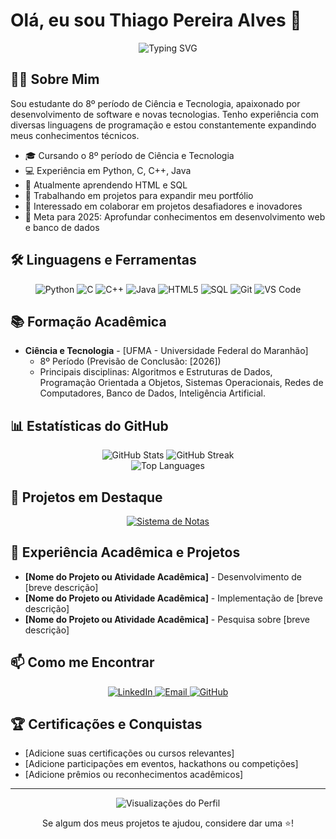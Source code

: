 # Olá, eu sou Thiago Pereira Alves 👋

<div align="center">
  <img src="https://readme-typing-svg.herokuapp.com?font=Fira+Code&size=27&duration=3000&pause=1000&color=0366D6&center=true&vCenter=true&width=600&lines=Estudante+de+Ciência+e+Tecnologia;Desenvolvedor+Python+|+C+|+C%2B%2B+|+Java;Sempre+em+busca+de+novos+desafios" alt="Typing SVG" />
</div>

## 👨‍💻 Sobre Mim

Sou estudante do 8º período de Ciência e Tecnologia, apaixonado por desenvolvimento de software e novas tecnologias. Tenho experiência com diversas linguagens de programação e estou constantemente expandindo meus conhecimentos técnicos.

- 🎓 Cursando o 8º período de Ciência e Tecnologia
- 💻 Experiência em Python, C, C++, Java
- 🌱 Atualmente aprendendo HTML e SQL
- 🔭 Trabalhando em projetos para expandir meu portfólio
- 👯 Interessado em colaborar em projetos desafiadores e inovadores
- 🎯 Meta para 2025: Aprofundar conhecimentos em desenvolvimento web e banco de dados

## 🛠️ Linguagens e Ferramentas

<div align="center">
  <img src="https://img.shields.io/badge/Python-3776AB?style=for-the-badge&logo=python&logoColor=white" alt="Python" />
  <img src="https://img.shields.io/badge/C-00599C?style=for-the-badge&logo=c&logoColor=white" alt="C" />
  <img src="https://img.shields.io/badge/C%2B%2B-00599C?style=for-the-badge&logo=c%2B%2B&logoColor=white" alt="C++" />
  <img src="https://img.shields.io/badge/Java-ED8B00?style=for-the-badge&logo=openjdk&logoColor=white" alt="Java" />
  <img src="https://img.shields.io/badge/HTML5-E34F26?style=for-the-badge&logo=html5&logoColor=white" alt="HTML5" />
  <img src="https://img.shields.io/badge/SQL-4479A1?style=for-the-badge&logo=mysql&logoColor=white" alt="SQL" />
  <img src="https://img.shields.io/badge/Git-F05032?style=for-the-badge&logo=git&logoColor=white" alt="Git" />
  <img src="https://img.shields.io/badge/VS_Code-007ACC?style=for-the-badge&logo=visual-studio-code&logoColor=white" alt="VS Code" />
</div>

## 📚 Formação Acadêmica

- **Ciência e Tecnologia** - [UFMA - Universidade Federal do Maranhão]
  - 8º Período (Previsão de Conclusão: [2026])
  - Principais disciplinas: Algoritmos e Estruturas de Dados, Programação Orientada a Objetos, Sistemas Operacionais, Redes de Computadores, Banco de Dados, Inteligência Artificial. 

## 📊 Estatísticas do GitHub

<div align="center">
  <img src="https://github-readme-stats.vercel.app/api?username=xthgo19&show_icons=true&theme=tokyonight" alt="GitHub Stats" />
  <img src="https://github-readme-streak-stats.herokuapp.com/?user=xthgo19&theme=tokyonight" alt="GitHub Streak" />
</div>

<div align="center">
  <img src="https://github-readme-stats.vercel.app/api/top-langs/?username=xthgo19&layout=compact&theme=tokyonight" alt="Top Languages" />
</div>

## 🚀 Projetos em Destaque

<div align="center">
  <a href="https://github.com/xthgo19/sistema-notas-python">
    <img src="https://github-readme-stats.vercel.app/api/pin/?username=xthgo19&repo=sistema-notas-python&theme=tokyonight" alt="Sistema de Notas" />
  </a>
  <!-- Adicione mais projetos conforme você os desenvolver -->
</div>

## 💼 Experiência Acadêmica e Projetos

- **[Nome do Projeto ou Atividade Acadêmica]** - Desenvolvimento de [breve descrição]
- **[Nome do Projeto ou Atividade Acadêmica]** - Implementação de [breve descrição]
- **[Nome do Projeto ou Atividade Acadêmica]** - Pesquisa sobre [breve descrição]

## 📫 Como me Encontrar

<div align="center">
  <!-- Substitua # pelos seus links reais -->
  <a href="https://www.linkedin.com/in/seu-perfil/">
    <img src="https://img.shields.io/badge/LinkedIn-0077B5?style=for-the-badge&logo=linkedin&logoColor=white" alt="LinkedIn" />
  </a>
  <a href="mailto:seu.email@exemplo.com">
    <img src="https://img.shields.io/badge/Email-D14836?style=for-the-badge&logo=gmail&logoColor=white" alt="Email" />
  </a>
  <a href="https://github.com/xthgo19">
    <img src="https://img.shields.io/badge/GitHub-100000?style=for-the-badge&logo=github&logoColor=white" alt="GitHub" />
  </a>
</div>

## 🏆 Certificações e Conquistas

- [Adicione suas certificações ou cursos relevantes]
- [Adicione participações em eventos, hackathons ou competições]
- [Adicione prêmios ou reconhecimentos acadêmicos]

---

<div align="center">
  <img src="https://komarev.com/ghpvc/?username=xthgo19&color=blue&style=flat-square&label=Visualizações+do+Perfil" alt="Visualizações do Perfil" />
  <p>Se algum dos meus projetos te ajudou, considere dar uma ⭐️!</p>
</div>

